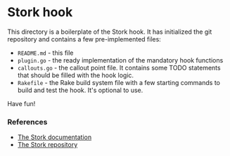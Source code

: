 # Stork hook

This directory is a boilerplate of the Stork hook. It has initialized the git repository and contains a few pre-implemented files:

- `README.md` - this file
- `plugin.go` - the ready implementation of the mandatory hook functions
- `callouts.go`  - the callout point file. It contains some TODO statements that should be filled with the hook logic.
- `Rakefile` - the Rake build system file with a few starting commands to build and test the hook. It's optional to use.

Have fun!

### References

- [The Stork documentation](https://stork.readthedocs.io/en/latest/)
- [The Stork repository](https://gitlab.isc.org/isc-projects/stork)